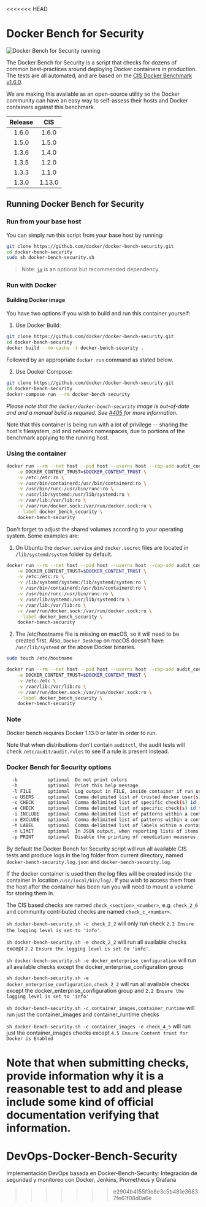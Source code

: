 <<<<<<< HEAD
# Docker Bench for Security

![Docker Bench for Security running](img/benchmark_log.png)

The Docker Bench for Security is a script that checks for dozens of common best-practices around deploying Docker containers in production. The tests are all automated, and are based on the [CIS Docker Benchmark v1.6.0](https://www.cisecurity.org/benchmark/docker/).

We are making this available as an open-source utility so the Docker community can have an easy way to self-assess their hosts and Docker containers against this benchmark.

Release | CIS |
:---:|:---:|
1.6.0|1.6.0|
1.5.0|1.5.0|
1.3.6|1.4.0|
1.3.5|1.2.0|
1.3.3|1.1.0|
1.3.0|1.13.0|

## Running Docker Bench for Security

### Run from your base host

You can simply run this script from your base host by running:

```sh
git clone https://github.com/docker/docker-bench-security.git
cd docker-bench-security
sudo sh docker-bench-security.sh
```

> Note: [`jq`](https://jqlang.github.io/jq/) is an optional but recommended dependency.

### Run with Docker

#### Building Docker image

You have two options if you wish to build and run this container yourself:

1. Use Docker Build:

```sh
git clone https://github.com/docker/docker-bench-security.git
cd docker-bench-security
docker build --no-cache -t docker-bench-security .
```

Followed by an appropriate `docker run` command as stated below.

2. Use Docker Compose:

```sh
git clone https://github.com/docker/docker-bench-security.git
cd docker-bench-security
docker-compose run --rm docker-bench-security
```

_Please note that the `docker/docker-bench-security` image is out-of-date and and a manual build is required. See [#405](https://github.com/docker/docker-bench-security/issues/405) for more information._

Note that this container is being run with a *lot* of privilege -- sharing the host's filesystem, pid and network namespaces, due to portions of the benchmark applying to the running host.

### Using the container

```sh
docker run --rm --net host --pid host --userns host --cap-add audit_control \
    -e DOCKER_CONTENT_TRUST=$DOCKER_CONTENT_TRUST \
    -v /etc:/etc:ro \
    -v /usr/bin/containerd:/usr/bin/containerd:ro \
    -v /usr/bin/runc:/usr/bin/runc:ro \
    -v /usr/lib/systemd:/usr/lib/systemd:ro \
    -v /var/lib:/var/lib:ro \
    -v /var/run/docker.sock:/var/run/docker.sock:ro \
    --label docker_bench_security \
    docker-bench-security
```

Don't forget to adjust the shared volumes according to your operating system.
Some examples are:

1. On Ubuntu the `docker.service` and `docker.secret` files are located in
   `/lib/systemd/system` folder by default.

```sh
docker run --rm --net host --pid host --userns host --cap-add audit_control \
    -e DOCKER_CONTENT_TRUST=$DOCKER_CONTENT_TRUST \
    -v /etc:/etc:ro \
    -v /lib/systemd/system:/lib/systemd/system:ro \
    -v /usr/bin/containerd:/usr/bin/containerd:ro \
    -v /usr/bin/runc:/usr/bin/runc:ro \
    -v /usr/lib/systemd:/usr/lib/systemd:ro \
    -v /var/lib:/var/lib:ro \
    -v /var/run/docker.sock:/var/run/docker.sock:ro \
    --label docker_bench_security \
    docker-bench-security
```

2. The /etc/hostname file is missing on macOS, so it will need to be created first. Also, `Docker Desktop` on macOS doesn't have `/usr/lib/systemd` or the above Docker
    binaries.

```sh
sudo touch /etc/hostname

docker run --rm --net host --pid host --userns host --cap-add audit_control \
    -e DOCKER_CONTENT_TRUST=$DOCKER_CONTENT_TRUST \
    -v /etc:/etc \
    -v /var/lib:/var/lib:ro \
    -v /var/run/docker.sock:/var/run/docker.sock:ro \
    --label docker_bench_security \
    docker-bench-security
```

### Note

Docker bench requires Docker 1.13.0 or later in order to run.

Note that when distributions don't contain `auditctl`, the audit tests will check `/etc/audit/audit.rules` to see if a rule is present instead.

### Docker Bench for Security options

```sh
  -b           optional  Do not print colors
  -h           optional  Print this help message
  -l FILE      optional  Log output in FILE, inside container if run using docker
  -u USERS     optional  Comma delimited list of trusted docker user(s)
  -c CHECK     optional  Comma delimited list of specific check(s) id
  -e CHECK     optional  Comma delimited list of specific check(s) id to exclude
  -i INCLUDE   optional  Comma delimited list of patterns within a container or image name to check
  -x EXCLUDE   optional  Comma delimited list of patterns within a container or image name to exclude from check
  -t LABEL     optional  Comma delimited list of labels within a container or image to check
  -n LIMIT     optional  In JSON output, when reporting lists of items (containers, images, etc.), limit the number of reported items to LIMIT. Default 0 (no limit).
  -p PRINT     optional  Disable the printing of remediation measures. Default: print remediation measures.
```

By default the Docker Bench for Security script will run all available CIS tests and produce
logs in the log folder from current directory, named `docker-bench-security.log.json` and
`docker-bench-security.log`.

If the docker container is used then the log files will be created inside the container in location `/usr/local/bin/log/`. If you wish to access them from the host after the container has been run you will need to mount a volume for storing them in.

The CIS based checks are named `check_<section>_<number>`, e.g. `check_2_6` and community contributed checks are named `check_c_<number>`.

`sh docker-bench-security.sh -c check_2_2` will only run check `2.2 Ensure the logging level is set to 'info'`.

`sh docker-bench-security.sh -e check_2_2` will run all available checks except `2.2 Ensure the logging level is set to 'info'`.

`sh docker-bench-security.sh -e docker_enterprise_configuration` will run all available checks except the docker_enterprise_configuration group

`sh docker-bench-security.sh -e docker_enterprise_configuration,check_2_2` will run all available checks except the docker_enterprise_configuration group and `2.2 Ensure the logging level is set to 'info'`

`sh docker-bench-security.sh -c container_images,container_runtime` will run just the container_images and container_runtime checks

`sh docker-bench-security.sh -c container_images -e check_4_5` will run just the container_images checks except `4.5 Ensure Content trust for Docker is Enabled`

Note that when submitting checks, provide information why it is a reasonable test to add and please include some kind of official documentation verifying that information.
=======
# DevOps-Docker-Bench-Security
Implementación DevOps basada en Docker-Bench-Security: Integración de seguridad y monitoreo con Docker, Jenkins, Prometheus y Grafana
>>>>>>> e2904b4155f3e8e3c5b481e36837fe61f08d0a6e
